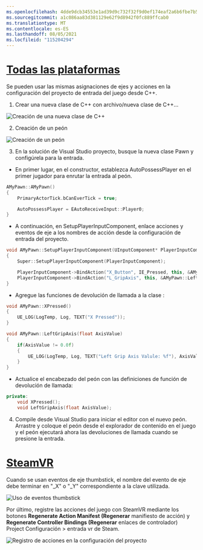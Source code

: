 ```yaml
---
ms.openlocfilehash: 4dde9dcb34553e1ad39d9c732f32f9d0ef174eaf2a6b6fbe7b59b8fdc9facf8d
ms.sourcegitcommit: a1c086aa83d381129e62f9d8942f0fc889ffcab0
ms.translationtype: MT
ms.contentlocale: es-ES
ms.lasthandoff: 08/05/2021
ms.locfileid: "115204294"
---
```

# <a name="all-platforms"></a>[Todas las plataformas](#tab/all)

Se pueden usar las mismas asignaciones de ejes y acciones en la configuración del proyecto de entrada del juego desde C++.

1. Crear una nueva clase de C++ con archivo/nueva clase de C++...

![Creación de una nueva clase de C++](../images/reverb-g2-img-11.png)

2. Creación de un peón

![Creación de un peón](../images/reverb-g2-img-12.png)

3. En la solución de Visual Studio proyecto, busque la nueva clase Pawn y configúrela para la entrada.
* En primer lugar, en el constructor, establezca AutoPossessPlayer en el primer jugador para enrutar la entrada al peón.

```cpp
AMyPawn::AMyPawn()
{
    PrimaryActorTick.bCanEverTick = true;

    AutoPossessPlayer = EAutoReceiveInput::Player0;
}
```

* A continuación, en SetupPlayerInputComponent, enlace acciones y eventos de eje a los nombres de acción desde la configuración de entrada del proyecto.

```cpp
void AMyPawn::SetupPlayerInputComponent(UInputComponent* PlayerInputComponent)
{
    Super::SetupPlayerInputComponent(PlayerInputComponent);

    PlayerInputComponent->BindAction("X_Button", IE_Pressed, this, &AMyPawn::XPressed);
    PlayerInputComponent->BindAction("L_GripAxis", this, &AMyPawn::LeftGripAxis);
}
```

* Agregue las funciones de devolución de llamada a la clase :

```cpp
void AMyPawn::XPressed()
{
    UE_LOG(LogTemp, Log, TEXT("X Pressed"));
}

void AMyPawn::LeftGripAxis(float AxisValue)
{
    if(AxisValue != 0.0f) 
    {
        UE_LOG(LogTemp, Log, TEXT("Left Grip Axis Valule: %f"), AxisValue);
    }
}
```

* Actualice el encabezado del peón con las definiciones de función de devolución de llamada:

```cpp
private:
    void XPressed();
    void LeftGripAxis(float AxisValue);
```

4. Compile desde Visual Studio para iniciar el editor con el nuevo peón. Arrastre y coloque el peón desde el explorador de contenido en el juego y el peón ejecutará ahora las devoluciones de llamada cuando se presione la entrada.

# <a name="steamvr"></a>[SteamVR](#tab/steamvr)

Cuando se usan eventos de eje thumbstick, el nombre del evento de eje debe terminar en "_X" o "_Y" correspondiente a la clave utilizada.

![Uso de eventos thumbstick](../images/reverb-g2-img-09.png)

Por último, registre las acciones del juego con SteamVR mediante los botones **Regenerate Action Manifest (Regenerar** manifiesto de acción) y **Regenerate Controller Bindings (Regenerar** enlaces de controlador) Project Configuración > entrada vr de Steam.

![Registro de acciones en la configuración del proyecto](../images/reverb-g2-img-10.png)

